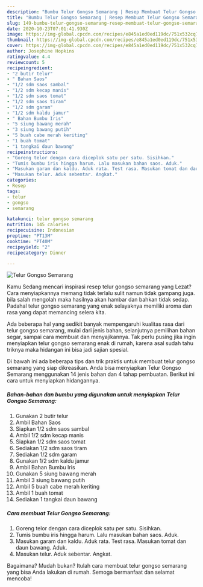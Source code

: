 ```yaml
---
description: "Bumbu Telur Gongso Semarang | Resep Membuat Telur Gongso Semarang Yang Enak Dan Mudah"
title: "Bumbu Telur Gongso Semarang | Resep Membuat Telur Gongso Semarang Yang Enak Dan Mudah"
slug: 149-bumbu-telur-gongso-semarang-resep-membuat-telur-gongso-semarang-yang-enak-dan-mudah
date: 2020-10-23T07:01:41.930Z
image: https://img-global.cpcdn.com/recipes/e845a1ed0ed119dc/751x532cq70/telur-gongso-semarang-foto-resep-utama.jpg
thumbnail: https://img-global.cpcdn.com/recipes/e845a1ed0ed119dc/751x532cq70/telur-gongso-semarang-foto-resep-utama.jpg
cover: https://img-global.cpcdn.com/recipes/e845a1ed0ed119dc/751x532cq70/telur-gongso-semarang-foto-resep-utama.jpg
author: Josephine Hopkins
ratingvalue: 4.4
reviewcount: 5
recipeingredient:
- "2 butir telur"
- " Bahan Saos"
- "1/2 sdm saos sambal"
- "1/2 sdm kecap manis"
- "1/2 sdm saos tomat"
- "1/2 sdm saos tiram"
- "1/2 sdm garam"
- "1/2 sdm kaldu jamur"
- " Bahan Bumbu Iris"
- "5 siung bawang merah"
- "3 siung bawang putih"
- "5 buah cabe merah keriting"
- "1 buah tomat"
- "1 tangkai daun bawang"
recipeinstructions:
- "Goreng telor dengan cara diceplok satu per satu. Sisihkan."
- "Tumis bumbu iris hingga harum. Lalu masukan bahan saos. Aduk."
- "Masukan garam dan kaldu. Aduk rata. Test rasa. Masukan tomat dan daun bawang. Aduk."
- "Masukan telur. Aduk sebentar. Angkat."
categories:
- Resep
tags:
- telur
- gongso
- semarang

katakunci: telur gongso semarang 
nutrition: 145 calories
recipecuisine: Indonesian
preptime: "PT13M"
cooktime: "PT40M"
recipeyield: "2"
recipecategory: Dinner

---
```



![Telur Gongso Semarang](https://img-global.cpcdn.com/recipes/e845a1ed0ed119dc/751x532cq70/telur-gongso-semarang-foto-resep-utama.jpg)

Kamu Sedang mencari inspirasi resep telur gongso semarang yang Lezat? Cara menyiapkannya memang tidak terlalu sulit namun tidak gampang juga. bila salah mengolah maka hasilnya akan hambar dan bahkan tidak sedap. Padahal telur gongso semarang yang enak selayaknya memiliki aroma dan rasa yang dapat memancing selera kita.

Ada beberapa hal yang sedikit banyak mempengaruhi kualitas rasa dari telur gongso semarang, mulai dari jenis bahan, selanjutnya pemilihan bahan segar, sampai cara membuat dan menyajikannya. Tak perlu pusing jika ingin menyiapkan telur gongso semarang enak di rumah, karena asal sudah tahu triknya maka hidangan ini bisa jadi sajian spesial.




Di bawah ini ada beberapa tips dan trik praktis untuk membuat telur gongso semarang yang siap dikreasikan. Anda bisa menyiapkan Telur Gongso Semarang menggunakan 14 jenis bahan dan 4 tahap pembuatan. Berikut ini cara untuk menyiapkan hidangannya.

<!--inarticleads1-->

##### Bahan-bahan dan bumbu yang digunakan untuk menyiapkan Telur Gongso Semarang:

1. Gunakan 2 butir telur
1. Ambil  Bahan Saos
1. Siapkan 1/2 sdm saos sambal
1. Ambil 1/2 sdm kecap manis
1. Siapkan 1/2 sdm saos tomat
1. Sediakan 1/2 sdm saos tiram
1. Sediakan 1/2 sdm garam
1. Gunakan 1/2 sdm kaldu jamur
1. Ambil  Bahan Bumbu Iris
1. Gunakan 5 siung bawang merah
1. Ambil 3 siung bawang putih
1. Ambil 5 buah cabe merah keriting
1. Ambil 1 buah tomat
1. Sediakan 1 tangkai daun bawang




<!--inarticleads2-->

##### Cara membuat Telur Gongso Semarang:

1. Goreng telor dengan cara diceplok satu per satu. Sisihkan.
1. Tumis bumbu iris hingga harum. Lalu masukan bahan saos. Aduk.
1. Masukan garam dan kaldu. Aduk rata. Test rasa. Masukan tomat dan daun bawang. Aduk.
1. Masukan telur. Aduk sebentar. Angkat.




Bagaimana? Mudah bukan? Itulah cara membuat telur gongso semarang yang bisa Anda lakukan di rumah. Semoga bermanfaat dan selamat mencoba!
